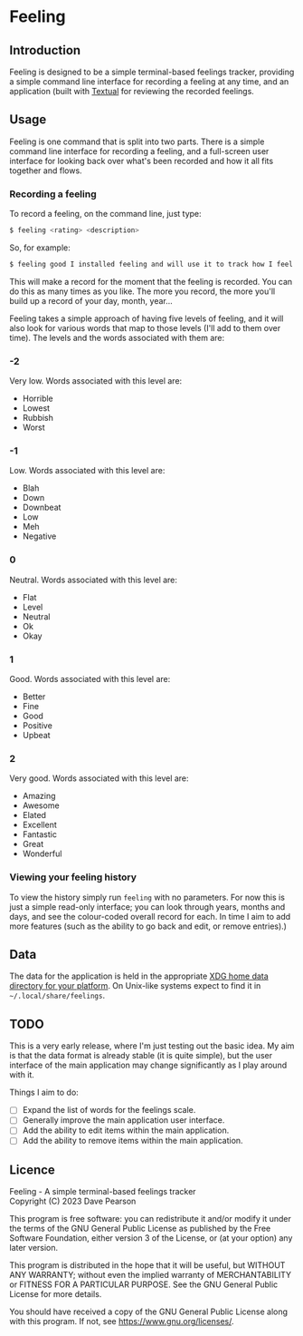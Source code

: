 # Feeling

## Introduction

Feeling is designed to be a simple terminal-based feelings tracker,
providing a simple command line interface for recording a feeling at any
time, and an application (built with
[Textual](https://textual.textualize.io/) for reviewing the recorded
feelings.

## Usage

Feeling is one command that is split into two parts. There is a simple
command line interface for recording a feeling, and a full-screen user
interface for looking back over what's been recorded and how it all fits
together and flows.

### Recording a feeling

To record a feeling, on the command line, just type:

```sh
$ feeling <rating> <description>
```

So, for example:

```sh
$ feeling good I installed feeling and will use it to track how I feel
```

This will make a record for the moment that the feeling is recorded. You can
do this as many times as you like. The more you record, the more you'll
build up a record of your day, month, year...

Feeling takes a simple approach of having five levels of feeling, and it
will also look for various words that map to those levels (I'll add to them
over time). The levels and the words associated with them are:

### -2

Very low. Words associated with this level are:

- Horrible
- Lowest
- Rubbish
- Worst

### -1

Low. Words associated with this level are:

- Blah
- Down
- Downbeat
- Low
- Meh
- Negative

### 0

Neutral. Words associated with this level are:

- Flat
- Level
- Neutral
- Ok
- Okay

### 1

Good. Words associated with this level are:

- Better
- Fine
- Good
- Positive
- Upbeat

### 2

Very good. Words associated with this level are:

- Amazing
- Awesome
- Elated
- Excellent
- Fantastic
- Great
- Wonderful

### Viewing your feeling history

To view the history simply run `feeling` with no parameters. For now this is
just a simple read-only interface; you can look through years, months and
days, and see the colour-coded overall record for each. In time I aim to add
more features (such as the ability to go back and edit, or remove entries).)

## Data

The data for the application is held in the appropriate [XDG home data
directory for your
platform](https://specifications.freedesktop.org/basedir-spec/basedir-spec-latest.html).
On Unix-like systems expect to find it in `~/.local/share/feelings`.

## TODO

This is a very early release, where I'm just testing out the basic idea. My
aim is that the data format is already stable (it is quite simple), but the
user interface of the main application may change significantly as I play
around with it.

Things I aim to do:

- [ ] Expand the list of words for the feelings scale.
- [ ] Generally improve the main application user interface.
- [ ] Add the ability to edit items within the main application.
- [ ] Add the ability to remove items within the main application.

## Licence

Feeling - A simple terminal-based feelings tracker  
Copyright (C) 2023 Dave Pearson

This program is free software: you can redistribute it and/or modify it
under the terms of the GNU General Public License as published by the Free
Software Foundation, either version 3 of the License, or (at your option)
any later version.

This program is distributed in the hope that it will be useful, but WITHOUT
ANY WARRANTY; without even the implied warranty of MERCHANTABILITY or
FITNESS FOR A PARTICULAR PURPOSE. See the GNU General Public License for
more details.

You should have received a copy of the GNU General Public License along with
this program. If not, see <https://www.gnu.org/licenses/>.

[//]: # (README.md ends here)
